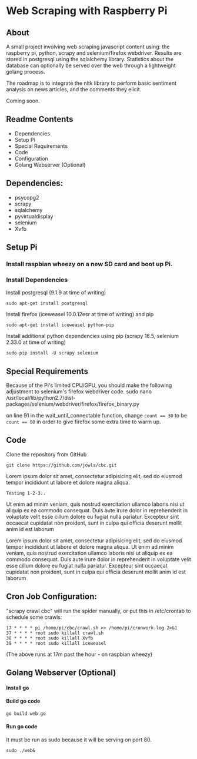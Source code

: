 # Web Scraping with Raspberry Pi

## About

A small project involving web scraping javascript content using: the raspberry pi, python, scrapy and selenium/firefox webdriver. Results are stored in postgresql using the sqlalchemy library. Statistics about the database can optionally be served over the web through a lightweight golang process.

The roadmap is to integrate the nltk library to perform basic sentiment analysis on news articles, and the comments they elicit.

Coming soon.

## Readme Contents

* Dependencies
* Setup Pi
* Special Requirements
* Code
* Configuration
* Golang Webserver (Optional)

## Dependencies:

* psycopg2
* scrapy
* sqlalchemy
* pyvirtualdisplay
* selenium
* Xvfb

## Setup Pi

### Install raspbian wheezy on a new SD card and boot up Pi.

### Install Dependencies

Install postgresql (9.1.9 at time of writing)

    sudo apt-get install postgresql

Install firefox (iceweasel 10.0.12esr at time of writing) and pip

    sudo apt-get install iceweasel python-pip

Install additional python dependencies using pip (scrapy 16.5, selenium 2.33.0 at time of writing)

    sudo pip install -U scrapy selenium

## Special Requirements

Because of the Pi's limited CPU/GPU, you should make the following adjustment to selenium's firefox webdriver code.
sudo nano /usr/local/lib/python2.7/dist-packages/selenium/webdriver/firefox/firefox_binary.py

on line 91 in the wait_until_connectable function, change `count == 30` to be `count == 80` in order to give firefox some extra time to warm up.

## Code

Clone the repository from GitHub

    git clone https://github.com/jowls/cbc.git

Lorem ipsum dolor sit amet, consectetur adipisicing elit, sed do eiusmod tempor incididunt ut labore et dolore magna aliqua.

    Testing 1-2-3..

Ut enim ad minim veniam, quis nostrud exercitation ullamco laboris nisi ut aliquip ex ea commodo consequat. Duis aute irure dolor in reprehenderit in voluptate velit esse cillum dolore eu fugiat nulla pariatur. Excepteur sint occaecat cupidatat non proident, sunt in culpa qui officia deserunt mollit anim id est laborum

Lorem ipsum dolor sit amet, consectetur adipisicing elit, sed do eiusmod tempor incididunt ut labore et dolore magna aliqua. Ut enim ad minim veniam, quis nostrud exercitation ullamco laboris nisi ut aliquip ex ea commodo consequat. Duis aute irure dolor in reprehenderit in voluptate velit esse cillum dolore eu fugiat nulla pariatur. Excepteur sint occaecat cupidatat non proident, sunt in culpa qui officia deserunt mollit anim id est laborum

## Cron Job Configuration:

"scrapy crawl cbc" will run the spider manually, or put this in /etc/crontab to schedule some crawls:

	17 * * * * pi /home/pi/cbc/crawl.sh >> /home/pi/cronwork.log 2>&1
	37 * * * * root sudo killall crawl.sh
	38 * * * * root sudo killall Xvfb
	39 * * * * root sudo killall iceweasel

(The above runs at 17m past the hour - on raspbian wheezy)

## Golang Webserver (Optional)

#### Install go

#### Build go code

    go build web.go

#### Run go code

It must be run as sudo because it will be serving on port 80.

	sudo ./web&
